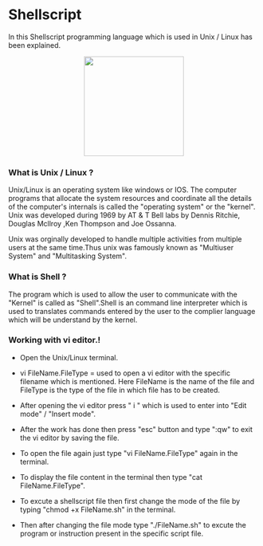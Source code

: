 # Shellscript
In this Shellscript programming language which is used in Unix / Linux has been explained.

<p align="center">

<img width="200" height="200" src="https://user-images.githubusercontent.com/60919132/90394617-99f41e80-e0b0-11ea-8062-4722e9fb2124.jpg" >

</p>
 
### What is Unix / Linux ?

  Unix/Linux is an operating system like windows or IOS. The computer programs that allocate the system resources and coordinate all the details of the computer's internals is called the "operating system" or the "kernel". Unix was developed during 1969 by AT & T Bell labs by Dennis Ritchie, Douglas Mcllroy ,Ken Thompson and Joe Ossanna.
  
  Unix was orginally developed to handle multiple activities from multiple users at the same time.Thus unix was famously known as "Multiuser System" and "Multitasking System".
  
### What is Shell ?

  The program which is used to allow the user to communicate with the "Kernel" is called as "Shell".Shell is an command line interpreter which is used to translates commands entered by the user to the complier language which will be understand by the kernel.
  
### Working with vi editor.!

- Open the Unix/Linux terminal.
  
- vi FileName.FileType = used to open a vi editor with the specific filename which is mentioned. Here FileName is the name of the file and FileType is the type of the file in which file has to be created.

- After opening the vi editor press " i " which is used to enter into "Edit mode" / "Insert mode".

- After the work has done then press "esc" button and type ":qw" to exit the vi editor by saving the file.

- To open the file again just type "vi FileName.FileType" again in the terminal.

- To display the file content in the terminal then type "cat FileName.FileType".

- To excute a shellscript file then first change the mode of the file by typing "chmod +x FileName.sh" in the terminal.

- Then after changing the file mode type "./FileName.sh" to excute the program or instruction present in the specific script file.

